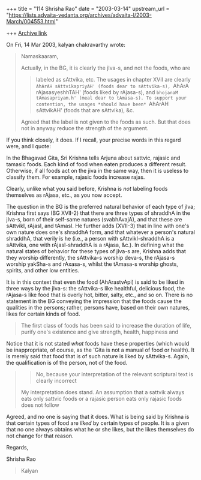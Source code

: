 +++
title = "114 Shrisha Rao"
date = "2003-03-14"
upstream_url = "https://lists.advaita-vedanta.org/archives/advaita-l/2003-March/004553.html"

+++
[Archive link](https://lists.advaita-vedanta.org/archives/advaita-l/2003-March/004553.html)

On Fri, 14 Mar 2003, kalyan chakravarthy wrote:

> Namaskaaram,
>
> Actually, in the BG, it is clearly the jIva-s, and not the foods, who are
> >labeled as sAttvika, etc.  The usages in chapter XVII are clearly `AhArAH
> >sAttvikapriyAH' (foods dear to sAttvika-s), `AhArA rAjasasyeshhTAH' (foods
> >liked by rAjasa-s), and `bhojanaM tAmasapriyam.h' (meal dear to tAmasa-s).
> >To support your contention, the usages *should have been* `AhArAH
> >sAttvikAH' (foods that are sAttvika), &c.
>
> Agreed that the label is not given to the foods as such. But that does not
> in anyway reduce the strength of the argument.

If you think closely, it does.  If I recall, your precise words in this
regard were, and I quote:

  In the Bhagavad Gita, Sri Krishna tells Arjuna about sattvic, rajasic
  and tamasic foods. Each kind of food when eaten produces a different
  result. Otherwise, if all foods act on the jiva in the same way, then
  it is useless to classify them. For example, rajasic foods increase
  rajas.

Clearly, unlike what you said before, Krishna is *not* labeling foods
themselves as rAjasa, etc., as you now accept.

The question in the BG is the preferred natural behavior of each type of
jIva; Krishna first says (BG XVII-2) that there are three types of
shraddhA in the jIva-s, born of their self-same natures (svabhAvajA), and
that these are sAttvikI, rAjasI, and tAmasI.  He further adds (XVII-3)
that in line with one's own nature does one's shraddhA form, and that
whatever a person's natural shraddhA, that verily is he (i.e., a person
with sAttvikI-shraddhA is a sAttvika, one with rAjasI-shraddhA is a
rAjasa, &c.).  In defining what the natural states of behavior for these
types of jIva-s are, Krishna adds that they worship differently, the
sAttvika-s worship deva-s, the rAjasa-s worship yakSha-s and rAxasa-s,
whilst the tAmasa-s worship ghosts, spirits, and other low entities.

It is in this context that even the food (AhArastvApi) is said to be liked
in three ways by the jIva-s: the sAttvika-s like healthful, delicious
food, the rAjasa-s like food that is overly hot, bitter, salty, etc., and
so on.  There is no statement in the BG conveying the impression that the
foods cause the qualities in the persons; rather, persons have, based on
their own natures, likes for certain kinds of food.

> The first class of foods has been said to increase the duration of life,
> purify one's existence and give strength, health, happiness and

Notice that it is not stated *what* foods have these properties (which
would be inappropriate, of course, as the 'Gita is not a manual of food or
health).  It is merely said that food that is of such nature is liked by
sAttvika-s.  Again, the qualification is of the person, not of the food.

> >No, because your interpretation of the relevant scriptural text is clearly
> >incorrect
>
> My interpretation does stand. An assumption that a sattvik always eats only
> sattvic foods or a rajasic person eats only rajasic foods does not follow

Agreed, and no one is saying that it does.  What is being said by Krishna
is that certain types of food are *liked* by certain types of people.  It
is a given that no one always obtains what he or she likes, but the likes
themselves do not change for that reason.

Regards,

Shrisha Rao

> Kalyan

